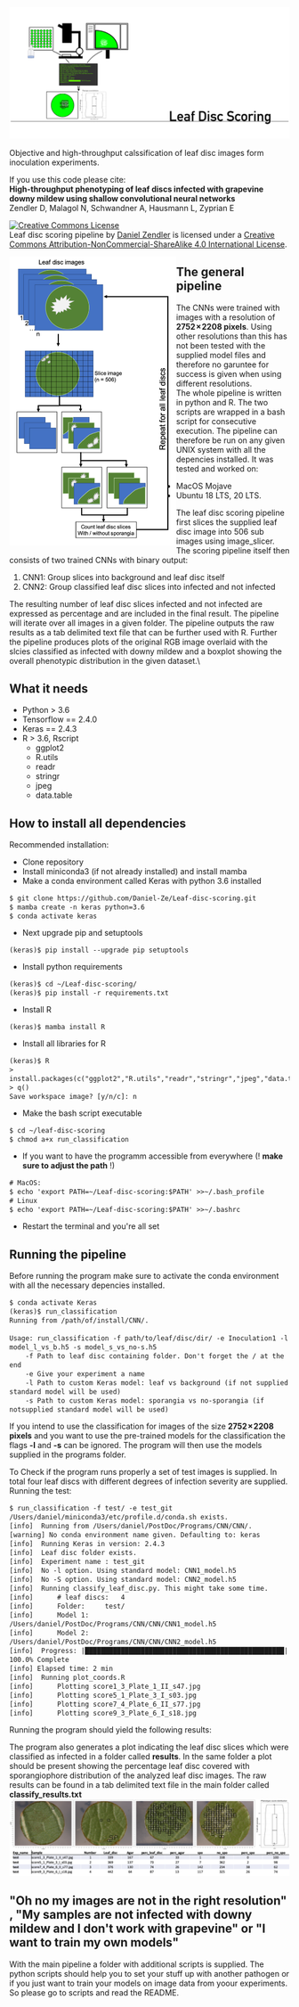 ![title](https://github.com/Daniel-Ze/Leaf-disc-scoring/blob/main/git_title.png)

Objective and high-throughput calssification of leaf disc images form inoculation experiments.

If you use this code please cite:\
**High-throughput phenotyping of leaf discs infected with grapevine downy mildew using shallow convolutional neural networks**\
Zendler D, Malagol N, Schwandner A, Hausmann L, Zyprian E


<a rel="license" href="http://creativecommons.org/licenses/by-nc-sa/4.0/"><img alt="Creative Commons License" style="border-width:0" src="https://i.creativecommons.org/l/by-nc-sa/4.0/88x31.png" /></a><br /><span xmlns:dct="http://purl.org/dc/terms/" property="dct:title">Leaf disc scoring pipeline</span> by <a xmlns:cc="http://creativecommons.org/ns#" href="https://github.com/Daniel-Ze/Leaf-disc-scoring" property="cc:attributionName" rel="cc:attributionURL">Daniel Zendler</a> is licensed under a <a rel="license" href="http://creativecommons.org/licenses/by-nc-sa/4.0/">Creative Commons Attribution-NonCommercial-ShareAlike 4.0 International License</a>.

<img align="left" src="https://github.com/Daniel-Ze/Leaf-disc-scoring/blob/main/run_classification.png?raw=true" width="300">

## The general pipeline

The CNNs were trained with images with a resolution of **2752 × 2208 pixels**. Using other resolutions than this has not been tested with the supplied model files and therefore no garuntee for success is given when using different resolutions.\
The whole pipeline is written in python and R. The two scripts are wrapped in a bash script for consecutive execution. The pipeline can therefore be run on any given UNIX system with all the depencies installed. It was tested and worked on:

  - MacOS Mojave
  - Ubuntu 18 LTS, 20 LTS.

The leaf disc scoring pipeline first slices the supplied leaf disc image into 506 sub images using image_slicer. The scoring pipeline itself then consists of two trained CNNs with binary output:

  1. CNN1: Group slices into background and leaf disc itself
  2. CNN2: Group classified leaf disc slices into infected and not infected

The resulting number of leaf disc slices infected and not infected are expressed as percentage and are included in the final result. The pipeline will iterate over all images in a given folder. The pipeline outputs the raw results as a tab delimited text file that can be further used with R. Further the pipeline produces plots of the original RGB image overlaid with the slcies classified as infected with downy mildew and a boxplot showing the overall phenotypic distribution in the given dataset.\

## What it needs

  - Python > 3.6
  - Tensorflow == 2.4.0
  - Keras == 2.4.3
  - R > 3.6, Rscript
    - ggplot2
    - R.utils
    - readr
    - stringr
    - jpeg
    - data.table

## How to install all dependencies

Recommended installation:
  - Clone repository
  - Install miniconda3 (if not already installed) and install mamba
  - Make a conda environment called Keras with python 3.6 installed
```shell
$ git clone https://github.com/Daniel-Ze/Leaf-disc-scoring.git
$ mamba create -n keras python=3.6
$ conda activate keras
```
  - Next upgrade pip and setuptools
```shell
(keras)$ pip install --upgrade pip setuptools
```
  - Install python requirements
```shell
(keras)$ cd ~/Leaf-disc-scoring/
(keras)$ pip install -r requirements.txt
```

  - Install R
```shell
(keras)$ mamba install R
```
  - Install all libraries for R
```shell
(keras)$ R
> install.packages(c("ggplot2","R.utils","readr","stringr","jpeg","data.table"))
> q()
Save workspace image? [y/n/c]: n
```
  - Make the bash script executable
```shell
$ cd ~/leaf-disc-scoring
$ chmod a+x run_classification
```
  - If you want to have the programm accessible from everywhere (! **make sure to
    adjust the path** !)
```shell
# MacOS:
$ echo 'export PATH=~/Leaf-disc-scoring:$PATH' >>~/.bash_profile
# Linux
$ echo 'export PATH=~/Leaf-disc-scoring:$PATH' >>~/.bashrc
```
  - Restart the terminal and you're all set

## Running the pipeline

Before running the program make sure to activate the conda environment with all the necessary depencies installed.
```shell
$ conda activate Keras
(keras)$ run_classification
Running from /path/of/install/CNN/.

Usage: run_classification -f path/to/leaf/disc/dir/ -e Inoculation1 -l model_l_vs_b.h5 -s model_s_vs_no-s.h5
	-f Path to leaf disc containing folder. Don't forget the / at the end
	-e Give your experiment a name
	-l Path to custom Keras model: leaf vs background (if not supplied standard model will be used)
	-s Path to custom Keras model: sporangia vs no-sporangia (if notsupplied standard model will be used)
```

If you intend to use the classification for images of the size **2752 × 2208 pixels** and you want to use the pre-trained models for the classification the flags **-l** and **-s** can be ignored. The program will then use the models supplied in the programs folder.

To Check if the program runs properly a set of test images is supplied. In total four leaf discs with different degrees of infection severity are supplied.\
Running the test:
```shell
$ run_classification -f test/ -e test_git
/Users/daniel/miniconda3/etc/profile.d/conda.sh exists.
[info]	Running from /Users/daniel/PostDoc/Programs/CNN/CNN/.
[warning] No conda environment name given. Defaulting to: keras
[info]	Running Keras in version: 2.4.3
[info]	Leaf disc folder exists.
[info]	Experiment name : test_git
[info]	No -l option. Using standard model: CNN1_model.h5
[info]	No -S option. Using standard model: CNN2_model.h5
[info]	Running classify_leaf_disc.py. This might take some time.
[info]		# leaf discs:	4
[info]		Folder:		test/
[info]		Model 1:	/Users/daniel/PostDoc/Programs/CNN/CNN/CNN1_model.h5
[info]		Model 2:	/Users/daniel/PostDoc/Programs/CNN/CNN/CNN2_model.h5
[info]  Progress: |██████████████████████████████████████████████████| 100.0% Complete
[info] Elapsed time: 2 min
[info]	Running plot_coords.R
[info]		Plotting score1_3_Plate_1_II_s47.jpg
[info]		Plotting score5_1_Plate_3_I_s03.jpg
[info]		Plotting score7_4_Plate_6_II_s77.jpg
[info]		Plotting score9_3_Plate_6_I_s18.jpg
```
Running the program should yield the following results:

The program also generates a plot indicating the leaf disc slices which were classified as infected in a folder called **results**. In the same folder a plot should be present showing the percentage leaf disc covered with sporangiophore distribution of the analyzed leaf disc images. The raw results can be found in a tab delimited text file in the main folder called **classify_results.txt**
![results](https://github.com/Daniel-Ze/Leaf-disc-scoring/blob/main/results_combined_git.png?raw=true)

## "Oh no my images are not in the right resolution" , "My samples are not infected with downy mildew and I don't work with grapevine" or "I want to train my own models"

With the main pipeline a folder with additional scripts is supplied. The python scripts should help you to set your stuff up with another pathogen or if you just want to train your models on image data from yoour experiments. So please go to scripts and read the README.
